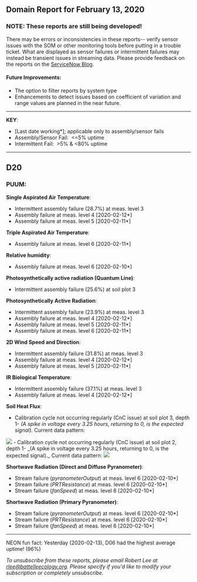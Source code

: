 ## Domain Report for February 13, 2020


### NOTE: These reports are still being developed!
There may be errors or inconsistencies in these reports-- verify sensor issues with the SOM or other monitoring tools before putting in a trouble ticket. What are displayed as sensor failures or intermittent failures may instead be transient issues in streaming data.
Please provide feedback on the reports on the [ServiceNow Blog](https://neon.service-now.com/community?id=community_blog&sys_id=9b4fbe8adbed734017ecf9041d9619be).

#### Future Improvements: 
 - The option to filter reports by system type 
 - Enhancements to detect issues based on coefficient of variation and range values are planned in the near future.

***

**KEY**:

 - [Last date working*]; applicable only to assembly/sensor fails
 - Assembly/Sensor Fail:&nbsp;&nbsp;<=5% uptime
 - Intermittent Fail:&nbsp;&nbsp;>5% & <80% uptime

***
## D20

### PUUM:

**Single Aspirated Air Temperature**:
 - Intermittent assembly failure (28.7%) at meas. level 3
 - Assembly failure at meas. level 4 [2020-02-12*]
 - Assembly failure at meas. level 5 [2020-02-11*]

**Triple Aspirated Air Temperature**:
 - Assembly failure at meas. level 6 [2020-02-11*]

**Relative humidity**:
 - Assembly failure at meas. level 6 [2020-02-10*]

**Photosynthetically active radiation (Quantum Line)**:
 - Intermittent assembly failure (25.6%) at soil plot 3

**Photosynthetically Active Radiation**:
 - Intermittent assembly failure (23.9%) at meas. level 3
 - Assembly failure at meas. level 4 [2020-02-12*]
 - Assembly failure at meas. level 5 [2020-02-11*]
 - Assembly failure at meas. level 6 [2020-02-11*]

**2D Wind Speed and Direction**:
 - Intermittent assembly failure (31.8%) at meas. level 3
 - Assembly failure at meas. level 4 [2020-02-12*]
 - Assembly failure at meas. level 5 [2020-02-11*]

**IR Biological Temperature**:
 - Intermittent assembly failure (37.1%) at meas. level 3
 - Assembly failure at meas. level 4 [2020-02-12*]

**Soil Heat Flux**:
 - Calibration cycle not occurring regularly (CnC issue) at soil plot 3, depth 1- _(A spike in voltage every 3.25 hours, returning to 0, is the expected signal)._ Current data pattern:

<img src="/scratch/SOM/rollingAnalysis/RptDp00/smartAlerts/imgs/NEON.D20.PUUM.DP0.00040.001.01800.003.501.000-2020-02-13.png">
 - Calibration cycle not occurring regularly (CnC issue) at soil plot 2, depth 1- _(A spike in voltage every 3.25 hours, returning to 0, is the expected signal)._ Current data pattern:

<img src="/scratch/SOM/rollingAnalysis/RptDp00/smartAlerts/imgs/NEON.D20.PUUM.DP0.00040.001.01800.002.501.000-2020-02-13.png">

**Shortwave Radiation (Direct and Diffuse Pyranometer)**:
 - Stream failure (_pyranometerOutput_) at meas. level 6 [2020-02-10*]
 - Stream failure (_PRTResistance_) at meas. level 6 [2020-02-10*]
 - Stream failure (_fanSpeed_) at meas. level 6 [2020-02-10*]

**Shortwave Radiation (Primary Pyranometer)**:
 - Stream failure (_pyranometerOutput_) at meas. level 6 [2020-02-10*]
 - Stream failure (_PRTResistance_) at meas. level 6 [2020-02-10*]
 - Stream failure (_fanSpeed_) at meas. level 6 [2020-02-10*]

***
NEON fun fact: Yesterday (2020-02-13), D06 had the highest average uptime! (96%)

_To unsubscribe from these reports, please email Robert Lee at rlee@battelleecology.org. Please specify if you'd like to modify your subscription or completely unsubscribe._
